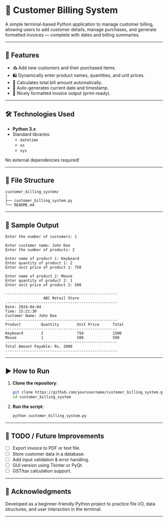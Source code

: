 # 🧾 Customer Billing System

A simple terminal-based Python application to manage customer billing, allowing users to add customer details, manage purchases, and generate formatted invoices — complete with dates and billing summaries.

---

## 🚀 Features

- 📥 Add new customers and their purchased items.
- 🛍️ Dynamically enter product names, quantities, and unit prices.
- 🧮 Calculates total bill amount automatically.
- 📅 Auto-generates current date and timestamp.
- 📄 Nicely formatted invoice output (print-ready).

---

## 🛠️ Technologies Used

- **Python 3.x**
- Standard libraries:
  - `datetime`
  - `os`
  - `sys`

No external dependencies required!

---

## 📂 File Structure

```
customer_billing_system/
│
├── customer_billing_system.py   
└── README.md                    
```

---

## 📸 Sample Output

```
Enter the number of customers: 1

Enter customer name: John Doe
Enter the number of products: 2

Enter name of product 1: Keyboard
Enter quantity of product 1: 2
Enter unit price of product 1: 750

Enter name of product 2: Mouse
Enter quantity of product 2: 1
Enter unit price of product 2: 500

--------------------------------------------------
                 ABC Retail Store                 
--------------------------------------------------
Date: 2024-04-04
Time: 15:21:30
Customer Name: John Doe
--------------------------------------------------
Product         Quantity        Unit Price      Total
--------------------------------------------------
Keyboard        2               750             1500
Mouse           1               500             500
--------------------------------------------------
Total Amount Payable: Rs. 2000
--------------------------------------------------
```

---

## ▶️ How to Run

1. **Clone the repository**:
   ```bash
   git clone https://github.com/yourusername/customer_billing_system.git
   cd customer_billing_system
   ```

2. **Run the script**:
   ```bash
   python customer_billing_system.py
   ```

---

## 📌 TODO / Future Improvements

- [ ] Export invoice to PDF or text file.
- [ ] Store customer data in a database.
- [ ] Add input validation & error handling.
- [ ] GUI version using Tkinter or PyQt.
- [ ] GST/tax calculation support.

---

## 🙌 Acknowledgments

Developed as a beginner-friendly Python project to practice file I/O, data structures, and user interaction in the terminal.

---

